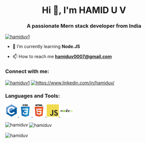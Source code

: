 <h1 align="center">Hi 👋, I'm HAMID U V</h1>
<h3 align="center">A passionate Mern stack developer from India</h3>

<p align="left"> <a href="https://twitter.com/hamiduv1" target="blank"><img src="https://img.shields.io/twitter/follow/hamiduv1?logo=twitter&style=for-the-badge" alt="hamiduv1" /></a> </p>

- 🌱 I’m currently learning **Node.JS**

- 📫 How to reach me **hamiduv0007@gmail.com**

<h3 align="left">Connect with me:</h3>
<p align="left">
<a href="https://twitter.com/hamiduv1" target="blank"><img align="center" src="https://raw.githubusercontent.com/rahuldkjain/github-profile-readme-generator/master/src/images/icons/Social/twitter.svg" alt="hamiduv1" height="30" width="40" /></a>
<a href="https://linkedin.com/in/https://www.linkedin.com/in/hamiduv/" target="blank"><img align="center" src="https://raw.githubusercontent.com/rahuldkjain/github-profile-readme-generator/master/src/images/icons/Social/linked-in-alt.svg" alt="https://www.linkedin.com/in/hamiduv/" height="30" width="40" /></a>
</p>

<h3 align="left">Languages and Tools:</h3>
<p align="left"> <a href="https://www.cprogramming.com/" target="_blank" rel="noreferrer"> <img src="https://raw.githubusercontent.com/devicons/devicon/master/icons/c/c-original.svg" alt="c" width="40" height="40"/> </a> <a href="https://www.w3schools.com/css/" target="_blank" rel="noreferrer"> <img src="https://raw.githubusercontent.com/devicons/devicon/master/icons/css3/css3-original-wordmark.svg" alt="css3" width="40" height="40"/> </a> <a href="https://www.w3.org/html/" target="_blank" rel="noreferrer"> <img src="https://raw.githubusercontent.com/devicons/devicon/master/icons/html5/html5-original-wordmark.svg" alt="html5" width="40" height="40"/> </a> <a href="https://developer.mozilla.org/en-US/docs/Web/JavaScript" target="_blank" rel="noreferrer"> <img src="https://raw.githubusercontent.com/devicons/devicon/master/icons/javascript/javascript-original.svg" alt="javascript" width="40" height="40"/> </a> <a href="https://nodejs.org" target="_blank" rel="noreferrer"> <img src="https://raw.githubusercontent.com/devicons/devicon/master/icons/nodejs/nodejs-original-wordmark.svg" alt="nodejs" width="40" height="40"/> </a> </p>

<p><img align="left" src="https://github-readme-stats.vercel.app/api/top-langs?username=hamiduv&show_icons=true&locale=en&layout=compact" alt="hamiduv" /></p>

<p>&nbsp;<img align="center" src="https://github-readme-stats.vercel.app/api?username=hamiduv&show_icons=true&locale=en" alt="hamiduv" /></p>

<p><img align="center" src="https://github-readme-streak-stats.herokuapp.com/?user=hamiduv&" alt="hamiduv" /></p>
